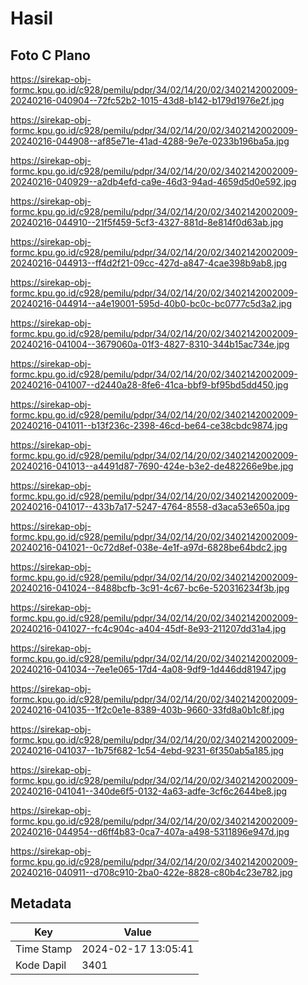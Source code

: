 # Hasil

## Foto C Plano

https://sirekap-obj-formc.kpu.go.id/c928/pemilu/pdpr/34/02/14/20/02/3402142002009-20240216-040904--72fc52b2-1015-43d8-b142-b179d1976e2f.jpg

https://sirekap-obj-formc.kpu.go.id/c928/pemilu/pdpr/34/02/14/20/02/3402142002009-20240216-044908--af85e71e-41ad-4288-9e7e-0233b196ba5a.jpg

https://sirekap-obj-formc.kpu.go.id/c928/pemilu/pdpr/34/02/14/20/02/3402142002009-20240216-040929--a2db4efd-ca9e-46d3-94ad-4659d5d0e592.jpg

https://sirekap-obj-formc.kpu.go.id/c928/pemilu/pdpr/34/02/14/20/02/3402142002009-20240216-044910--21f5f459-5cf3-4327-881d-8e814f0d63ab.jpg

https://sirekap-obj-formc.kpu.go.id/c928/pemilu/pdpr/34/02/14/20/02/3402142002009-20240216-044913--ff4d2f21-09cc-427d-a847-4cae398b9ab8.jpg

https://sirekap-obj-formc.kpu.go.id/c928/pemilu/pdpr/34/02/14/20/02/3402142002009-20240216-044914--a4e19001-595d-40b0-bc0c-bc0777c5d3a2.jpg

https://sirekap-obj-formc.kpu.go.id/c928/pemilu/pdpr/34/02/14/20/02/3402142002009-20240216-041004--3679060a-01f3-4827-8310-344b15ac734e.jpg

https://sirekap-obj-formc.kpu.go.id/c928/pemilu/pdpr/34/02/14/20/02/3402142002009-20240216-041007--d2440a28-8fe6-41ca-bbf9-bf95bd5dd450.jpg

https://sirekap-obj-formc.kpu.go.id/c928/pemilu/pdpr/34/02/14/20/02/3402142002009-20240216-041011--b13f236c-2398-46cd-be64-ce38cbdc9874.jpg

https://sirekap-obj-formc.kpu.go.id/c928/pemilu/pdpr/34/02/14/20/02/3402142002009-20240216-041013--a4491d87-7690-424e-b3e2-de482266e9be.jpg

https://sirekap-obj-formc.kpu.go.id/c928/pemilu/pdpr/34/02/14/20/02/3402142002009-20240216-041017--433b7a17-5247-4764-8558-d3aca53e650a.jpg

https://sirekap-obj-formc.kpu.go.id/c928/pemilu/pdpr/34/02/14/20/02/3402142002009-20240216-041021--0c72d8ef-038e-4e1f-a97d-6828be64bdc2.jpg

https://sirekap-obj-formc.kpu.go.id/c928/pemilu/pdpr/34/02/14/20/02/3402142002009-20240216-041024--8488bcfb-3c91-4c67-bc6e-520316234f3b.jpg

https://sirekap-obj-formc.kpu.go.id/c928/pemilu/pdpr/34/02/14/20/02/3402142002009-20240216-041027--fc4c904c-a404-45df-8e93-211207dd31a4.jpg

https://sirekap-obj-formc.kpu.go.id/c928/pemilu/pdpr/34/02/14/20/02/3402142002009-20240216-041034--7ee1e065-17d4-4a08-9df9-1d446dd81947.jpg

https://sirekap-obj-formc.kpu.go.id/c928/pemilu/pdpr/34/02/14/20/02/3402142002009-20240216-041035--1f2c0e1e-8389-403b-9660-33fd8a0b1c8f.jpg

https://sirekap-obj-formc.kpu.go.id/c928/pemilu/pdpr/34/02/14/20/02/3402142002009-20240216-041037--1b75f682-1c54-4ebd-9231-6f350ab5a185.jpg

https://sirekap-obj-formc.kpu.go.id/c928/pemilu/pdpr/34/02/14/20/02/3402142002009-20240216-041041--340de6f5-0132-4a63-adfe-3cf6c2644be8.jpg

https://sirekap-obj-formc.kpu.go.id/c928/pemilu/pdpr/34/02/14/20/02/3402142002009-20240216-044954--d6ff4b83-0ca7-407a-a498-5311896e947d.jpg

https://sirekap-obj-formc.kpu.go.id/c928/pemilu/pdpr/34/02/14/20/02/3402142002009-20240216-040911--d708c910-2ba0-422e-8828-c80b4c23e782.jpg


## Metadata

| Key        | Value               |
| ---------- | ------------------- |
| Time Stamp | 2024-02-17 13:05:41 |
| Kode Dapil | 3401                |



